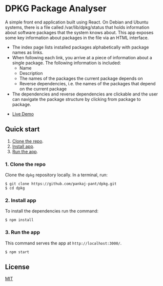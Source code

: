# DPKG Package Analyser

A simple front end application built using React. On Debian and Ubuntu systems, there is a file called /var/lib/dpkg/status that holds information about software packages that the system knows about. This app exposes some key information about packages in the file via an HTML interface.

- The index page lists installed packages alphabetically with package names as links.
- When following each link, you arrive at a piece of information about a single package. The following information is included:
    - Name
    - Description
    - The names of the packages the current package depends on
    - Reverse dependencies, i.e. the names of the packages that depend on the current package
- The dependencies and reverse dependencies are clickable and the user can navigate the package structure by clicking from package to package.


* [Live Demo](https://dpkg-analyser.web.app/)

## Quick start

1. [Clone the repo](#1-clone-the-repo).
1. [Install app](#2-install-app).
1. [Run the app](#3-run-the-app).

### 1. Clone the repo

Clone the `dpkg` repository locally. In a terminal, run:

```
$ git clone https://github.com/pankaj-pant/dpkg.git
$ cd dpkg
```

### 2. Install app

To install the dependencies run the command:

    $ npm install

### 3. Run the app

This command serves the app at `http://localhost:3000/`.

    $ npm start

## License
[MIT](https://choosealicense.com/licenses/mit/)